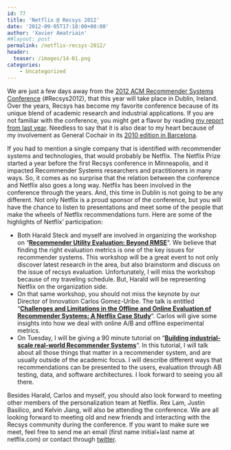 ```yaml
---
id: 77
title: 'Netflix @ Recsys 2012'
date: '2012-09-05T17:18:00+00:00'
author: 'Xavier Amatriain'
##layout: post
permalink: /netflix-recsys-2012/
header:
  teaser: /images/14-01.png
categories:
    - Uncategorized
---
```


We are just a few days away from the [2012 ACM Recommender Systems Conference](http://recsys.acm.org/2012/images/header.png) (#Recsys2012), that this year will take place in Dublin, Ireland. Over the years, Recsys has become my favorite conference because of its unique blend of academic research and industrial applications. If you are not familiar with the conference, you might get a flavor by reading [my report from last year](http://localhost:8080/wordpress/2011/11/recsys-2011-notes-and-pointers.html). Needless to say that it is also dear to my heart because of my involvement as General Cochair in its [2010 edition in Barcelona](http://recsys.acm.org/2010/).

If you had to mention a single company that is identified with recommender systems and technologies, that would probably be Netflix. The Netflix Prize started a year before the first Recsys conference in Minneapolis, and it impacted Recommender Systems researchers and practitioners in many ways. So, it comes as no surprise that the relation between the conference and Netflix also goes a long way. Netflix has been involved in the conference through the years. And, this time in Dublin is not going to be any different. Not only Netflix is a proud sponsor of the conference, but you will have the chance to listen to presentations and meet some of the people that make the wheels of Netflix recommendations turn. Here are some of the highlights of Netflix’ participation:

- Both Harald Steck and myself are involved in organizing the workshop on “**[Recommender Utility Evaluation: Beyond RMSE](http://ir.ii.uam.es/rue2012/)**“. We believe that finding the right evaluation metrics is one of the key issues for recommender systems. This workshop will be a great event to not only discover latest research in the area, but also brainstorm and discuss on the issue of recsys evaluation. Unfortunately, I will miss the workshop because of my traveling schedule. But, Harald will be representing Netflix on the organization side.
- On that same workshop, you should not miss the keynote by our Director of Innovation Carlos Gomez-Uribe. The talk is entitled “[**Challenges and Limitations in the Offline and Online Evaluation of Recommender Systems: A Netflix Case Study**](http://ir.ii.uam.es/rue2012/keynote.html)“. Carlos will give some insights into how we deal with online A/B and offline experimental metrics.
- On Tuesday, I will be giving a 90 minute tutorial on “**[Building industrial-scale real-world Recommender Systems](http://recsys.acm.org/2012/tutorials.html#building)**“. In this tutorial, I will talk about all those things that matter in a recommender system, and are usually outside of the academic focus. I will describe different ways that recommendations can be presented to the users, evaluation through AB testing, data, and software architectures. I look forward to seeing you all there.

Besides Harald, Carlos and myself, you should also look forward to meeting other members of the personalization team at Netflix. Rex Lam, Justin Basilico, and Kelvin Jiang, will also be attending the conference. We are all looking forward to meeting old and new friends and interacting with the Recsys community during the conference. If you want to make sure we meet, feel free to send me an email (first name initial+last name at netflix.com) or contact through [twitter](https://twitter.com/xamat).
